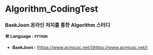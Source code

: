 # Algorithm_CodingTest

### BaekJoon 온라인 저지를 통한 Algorithm 스터디

**🛠 Language : `PYTHON`**

- **BaekJoon :** [https://www.acmicpc.net/](https://www.acmicpc.net/)
